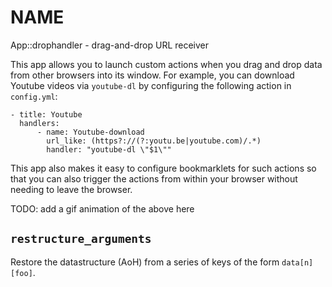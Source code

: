 # NAME

App::drophandler - drag-and-drop URL receiver

This app allows you to launch custom actions when you drag and drop
data from other browsers into its window. For example, you can download
Youtube videos via `youtube-dl` by configuring the following action
in `config.yml`:

    - title: Youtube
      handlers:
          - name: Youtube-download
            url_like: (https?://(?:youtu.be|youtube.com)/.*)
            handler: "youtube-dl \"$1\""

This app also makes it easy to configure bookmarklets for such actions
so that you can also trigger the actions from within your browser without
needing to leave the browser.

TODO: add a gif animation of the above here

## `restructure_arguments`

Restore the datastructure (AoH) from a series of keys
of the form `data[n][foo]`.
